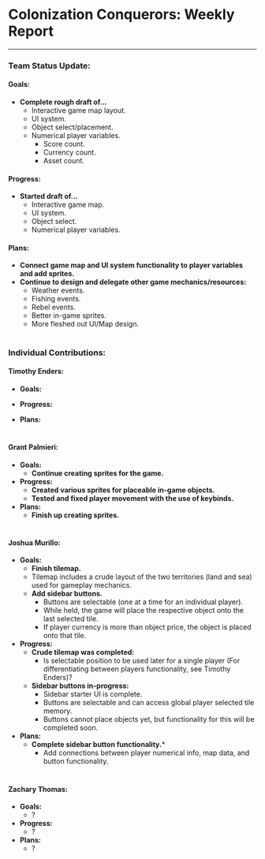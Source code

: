 # **Colonization Conquerors: Weekly Report**
___

### Team Status Update:
#### **Goals:**
- **Complete rough draft of...**
  - Interactive game map layout.
  - UI system.
  - Object select/placement.
  - Numerical player variables.
    - Score count.
    - Currency count.
    - Asset count.
#### **Progress:**
- **Started draft of...**
  - Interactive game map.
  - UI system.
  - Object select.
  - Numerical player variables.
#### **Plans:**
- **Connect game map and UI system functionality to player variables and add sprites.**
- **Continue to design and delegate other game mechanics/resources:**
  - Weather events.
  - Fishing events.
  - Rebel events.
  - Better in-game sprites.
  - More fleshed out UI/Map design.
#
### Individual Contributions:

#### **Timothy Enders:**
- **Goals:**

- **Progress:**

- **Plans:**

#
#### **Grant Palmieri:**
- **Goals:**
  - **Continue creating sprites for the game.**
- **Progress:**
  - **Created various sprites for placeable in-game objects.**
  - **Tested and fixed player movement with the use of keybinds.**
- **Plans:**
  - **Finish up creating sprites.**

#
#### **Joshua Murillo:**
- **Goals:**
  -  **Finish tilemap.**
    - Tilemap includes a crude layout of the two territories (land and sea) used for gameplay mechanics.
  - **Add sidebar buttons.**
    - Buttons are selectable (one at a time for an individual player).
    - While held, the game will place the respective object onto the last selected tile.
    - If player currency is more than object price, the object is placed onto that tile.
- **Progress:**
  - **Crude tilemap was completed:**
    - Is selectable position to be used later for a single player (For differentiating between players functionality, see Timothy Enders)?
  - **Sidebar buttons in-progress:**
    - Sidebar starter UI is complete.
    - Buttons are selectable and can access global player selected tile memory.
    - Buttons cannot place objects yet, but functionality for this will be completed soon.
- **Plans:**
  - **Complete sidebar button functionality.***
    - Add connections between player numerical info, map data, and button functionality.
#
#### **Zachary Thomas:**
- **Goals:**
  - ?
- **Progress:**
  - ?
- **Plans:**
  - ?
